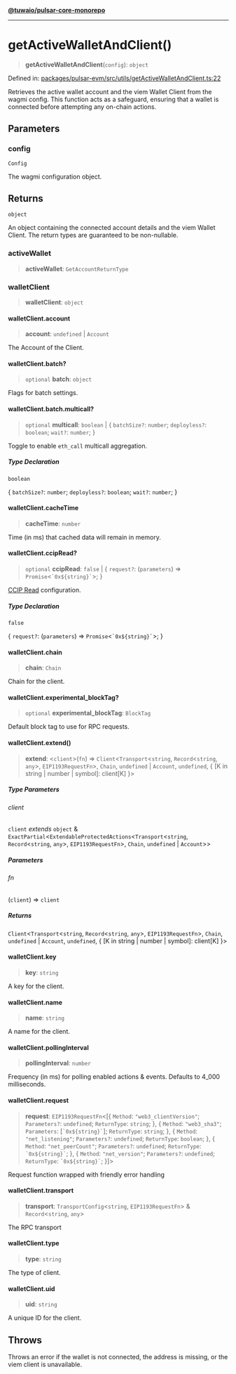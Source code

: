 [**@tuwaio/pulsar-core-monorepo**](../../../README.md)

***

# getActiveWalletAndClient()

> **getActiveWalletAndClient**(`config`): `object`

Defined in: [packages/pulsar-evm/src/utils/getActiveWalletAndClient.ts:22](https://github.com/TuwaIO/pulsar-core/blob/5415e11372c5ba1e590020a446666e4f0bb4d82d/packages/pulsar-evm/src/utils/getActiveWalletAndClient.ts#L22)

Retrieves the active wallet account and the viem Wallet Client from the wagmi config.
This function acts as a safeguard, ensuring that a wallet is connected before
attempting any on-chain actions.

## Parameters

### config

`Config`

The wagmi configuration object.

## Returns

`object`

An object containing the connected account details and the viem Wallet Client.
The return types are guaranteed to be non-nullable.

### activeWallet

> **activeWallet**: `GetAccountReturnType`

### walletClient

> **walletClient**: `object`

#### walletClient.account

> **account**: `undefined` \| `Account`

The Account of the Client.

#### walletClient.batch?

> `optional` **batch**: `object`

Flags for batch settings.

#### walletClient.batch.multicall?

> `optional` **multicall**: `boolean` \| \{ `batchSize?`: `number`; `deployless?`: `boolean`; `wait?`: `number`; \}

Toggle to enable `eth_call` multicall aggregation.

##### Type Declaration

`boolean`

\{ `batchSize?`: `number`; `deployless?`: `boolean`; `wait?`: `number`; \}

#### walletClient.cacheTime

> **cacheTime**: `number`

Time (in ms) that cached data will remain in memory.

#### walletClient.ccipRead?

> `optional` **ccipRead**: `false` \| \{ `request?`: (`parameters`) => `Promise`\<`` `0x${string}` ``\>; \}

[CCIP Read](https://eips.ethereum.org/EIPS/eip-3668) configuration.

##### Type Declaration

`false`

\{ `request?`: (`parameters`) => `Promise`\<`` `0x${string}` ``\>; \}

#### walletClient.chain

> **chain**: `Chain`

Chain for the client.

#### walletClient.experimental\_blockTag?

> `optional` **experimental\_blockTag**: `BlockTag`

Default block tag to use for RPC requests.

#### walletClient.extend()

> **extend**: \<`client`\>(`fn`) => `Client`\<`Transport`\<`string`, `Record`\<`string`, `any`\>, `EIP1193RequestFn`\>, `Chain`, `undefined` \| `Account`, `undefined`, \{ \[K in string \| number \| symbol\]: client\[K\] \}\>

##### Type Parameters

###### client

`client` *extends* `object` & `ExactPartial`\<`ExtendableProtectedActions`\<`Transport`\<`string`, `Record`\<`string`, `any`\>, `EIP1193RequestFn`\>, `Chain`, `undefined` \| `Account`\>\>

##### Parameters

###### fn

(`client`) => `client`

##### Returns

`Client`\<`Transport`\<`string`, `Record`\<`string`, `any`\>, `EIP1193RequestFn`\>, `Chain`, `undefined` \| `Account`, `undefined`, \{ \[K in string \| number \| symbol\]: client\[K\] \}\>

#### walletClient.key

> **key**: `string`

A key for the client.

#### walletClient.name

> **name**: `string`

A name for the client.

#### walletClient.pollingInterval

> **pollingInterval**: `number`

Frequency (in ms) for polling enabled actions & events. Defaults to 4_000 milliseconds.

#### walletClient.request

> **request**: `EIP1193RequestFn`\<\[\{ `Method`: `"web3_clientVersion"`; `Parameters?`: `undefined`; `ReturnType`: `string`; \}, \{ `Method`: `"web3_sha3"`; `Parameters`: \[`` `0x${string}` ``\]; `ReturnType`: `string`; \}, \{ `Method`: `"net_listening"`; `Parameters?`: `undefined`; `ReturnType`: `boolean`; \}, \{ `Method`: `"net_peerCount"`; `Parameters?`: `undefined`; `ReturnType`: `` `0x${string}` ``; \}, \{ `Method`: `"net_version"`; `Parameters?`: `undefined`; `ReturnType`: `` `0x${string}` ``; \}\]\>

Request function wrapped with friendly error handling

#### walletClient.transport

> **transport**: `TransportConfig`\<`string`, `EIP1193RequestFn`\> & `Record`\<`string`, `any`\>

The RPC transport

#### walletClient.type

> **type**: `string`

The type of client.

#### walletClient.uid

> **uid**: `string`

A unique ID for the client.

## Throws

Throws an error if the wallet is not connected, the address is missing,
or the viem client is unavailable.
